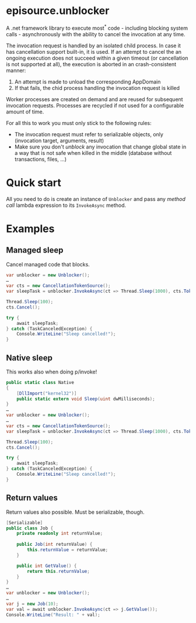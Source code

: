 # episource.unblocker
A .net framework library to execute most<sup>*</sup> code - including blocking system calls - asynchronously with the ability to cancel the invocation at any time.

The invocation request is handled by an isolated child process. In case it has cancellation support built-in, it is used. If an attempt to cancel the an ongoing execution does not succeed within a given timeout (or cancellation is not supported at all), the execution is aborted in an crash-consistent manner:
 1. An attempt is made to unload the corresponding AppDomain
 2. If that fails, the chid process handling the invocation request is killed
 
Worker processes are created on demand and are reused for subsequent invocation requests. Processes are recycled if not used for a configurable amount of time.

For all this to work you must only stick to the following rules:
 - The invocation request must refer to serializable objects, only (invocation target, arguments, result)
 - Make sure you don't *unblock* any invocation that change global state in a way that is not safe when killed in the middle (database without transactions, files, ...)

# Quick start
All you need to do is create an instance of `Unblocker` and pass any *method call* lambda expression to its `InvokeAsync` method.

# Examples
## Managed sleep
Cancel managed code that blocks.
```cs
var unblocker = new Unblocker();
…
var cts = new CancellationTokenSource();
var sleepTask = unblocker.InvokeAsync(ct => Thread.Sleep(1000), cts.Token);

Thread.Sleep(100);
cts.Cancel();

try {
    await sleepTask;
} catch (TaskCanceledException) {
    Console.WriteLine("Sleep cancelled!");
}
```

## Native sleep
This works also when doing p/invoke!
```cs
public static class Native
{
    [DllImport("kernel32")]
    public static extern void Sleep(uint dwMilliseconds);
}
…   
var unblocker = new Unblocker();
…
var cts = new CancellationTokenSource();
var sleepTask = unblocker.InvokeAsync(ct => Thread.Sleep(1000), cts.Token);

Thread.Sleep(100);
cts.Cancel();

try {
    await sleepTask;
} catch (TaskCanceledException) {
    Console.WriteLine("Sleep cancelled!");
}
```

## Return values
Return values also possible. Must be serializable, though.
```cs
[Serializable]
public class Job {
    private readonly int returnValue;
    
    public Job(int returnValue) {
        this.returnValue = returnValue;
    }

    public int GetValue() {
        return this.returnValue;
    } 
}
…
var unblocker = new Unblocker();
…
var j = new Job(10);
var val = await unblocker.InvokeAsync(ct => j.GetValue());
Console.WriteLine("Result: " + val);
```

